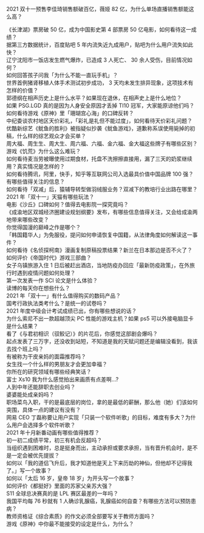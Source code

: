 2021 双十一预售李佳琦销售额破百亿，薇娅 82 亿，为什么单场直播销售额能这么高？
  
《长津湖》票房破 50 亿，成为中国影史第 4 部票房 50 亿电影，如何看待这一成绩？  
据第三方数据统计，百度贴吧 5 年内流失近九成用户，贴吧为什么用户流失如此快？  
辽宁沈阳市一饭店发生燃气爆炸，已造成 3 人死亡、 30 余人受伤，目前情况如何？  
如何回答孩子问我「为什么不能一直玩手机」？  
世界首例猪肾移植人体手术测试初步成功， 3 天均未发生排异现象，这项技术有怎样的价值？  
郭德纲在相声历史上是什么水平？如果现在退休，在相声史上是什么地位？  
如果 PSG.LGD 真的是因为人身安全原因才丢掉 TI10 冠军，大家能原谅他们吗？  
如何看待游戏《原神》里「珊瑚宫心海」的口碑反转？  
中纪委谈农村地区天价彩礼，「彩礼是礼但不能过度」，如何看待天价彩礼问题？  
优酷新综艺《鱿鱼的胜利》被指疑似抄袭《鱿鱼游戏》，道歉称系误使用毙掉的初稿，什么样的综艺观众才会买单？  
周大福、周生生、周大生、周六福、六福、金六福、金大福这些牌子有哪些区别？  
游戏《饥荒》为什么这么难玩？  
如何看待麦当劳被曝使用过期食材，托盘不洗擦擦直接用，漏了三天的奶浆继续用？真实情况是怎样的？  
如何看待腾讯，阿里，快手，知乎等互联网公司入选最具价值中国品牌 100 强？有哪些值得关注的信息？  
如何看待「双减」后，猿辅导转型做羽绒服业务？双减下的教培行业出路在哪里？  
2021 年「双十一」天猫有哪些玩法？  
电影《沙丘》口碑如何？值得去电影院一探究竟吗？  
《成渝地区双城经济圈建设规划纲要》发布，有哪些信息值得关注，又会给成渝两地带来哪些改变？  
你觉得国漫的巅峰之作是哪个？  
「韩国籍华人」为免服役，提问如何申请恢复中国籍，从法律角度如何解读这一事件？  
如何看待《名侦探柯南》漫画复制原稿投票结果？新兰在日本那边是否不火了？  
如何评价《帝国时代》游戏三部曲？  
女子乌镇旅游入住 1 日后被赶出酒店，当地防疫办回应「最新防疫政策」，在外旅行时遇到疫情问题如何处理？  
第一次发表一作 SCI 论文是什么体验？  
读博的每天你在想些什么？  
2021 年「双十一」有什么值得购买的数码产品？  
国考行政执法类考什么？是统一的试卷吗？  
2021 年度中级会计考试成绩已出，你有哪些想说的话？  
为什么索尼不出一款超越顶尖 PC 性能的游戏主机？如果 ps5 可以外接电脑显卡是什么结果？  
看了《与君初相识（驭鲛记）》的片花后，你感觉这部剧会爆吗？  
起点发表了三万字，还没收到站短，不知道是我的天赋问题还是编辑没看到，我该去找个班上吗？  
有被称为干皮亲妈的面霜推荐吗？  
女生找一个什么样的男朋友才会更加幸福？  
你所在的研究领域有哪些经典笑话？  
富士 Xs10 我为什么感觉拍出来画质有点差啊…?  
人到中年还能辞职去创业吗？  
婆婆能处成亲妈吗？  
职场菜鸟入职，干的是最底层的岗位，拿的是最低的薪酬，那么他（她）们该如何突围，具体一点的建议有没有？  
网易 CEO 丁磊称要让用户实现「只装一个软件听歌」的目标，难度有多大？为什么用户会选择多个软件听歌？  
2021 年十月新番动画有哪些值得推荐？  
初一初二成绩平常，初三有机会反超吗？  
当组织遇到困难时，总是挺身而出，主动承担或要求承担，当有晋升机会时，是不是一定会被优先提拔？  
如何以「我的道侣飞升后，我才知道他是天上下来历劫的神仙，但他却不记得我了。」写一个故事？  
如何以「太后 16 岁，皇帝 18 岁」为开头写一个故事？  
如何评价《都挺好》里面的苏家父亲苏大强？  
S11 全球总决赛真的是 LPL 赛区最差的一年吗？  
我国平均每 76 秒就有 1 人确诊乳腺癌，乳腺癌如何自查？有哪些方法可以预防患病？  
教师资格证《综合素质》的作文必须全部要写关于教师方面吗？  
游戏《原神》中你最不能接受的设定是什么，为什么？  
